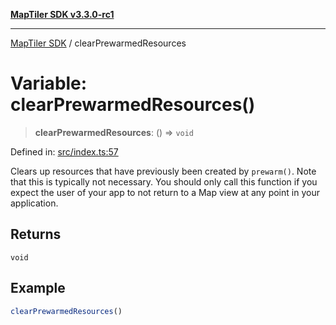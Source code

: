 [**MapTiler SDK v3.3.0-rc1**](../README.md)

***

[MapTiler SDK](../README.md) / clearPrewarmedResources

# Variable: clearPrewarmedResources()

> **clearPrewarmedResources**: () => `void`

Defined in: [src/index.ts:57](https://github.com/maptiler/maptiler-sdk-js/blob/d9cb958ebf063ecde2f6f583eb172e5a83460e6a/src/index.ts#L57)

Clears up resources that have previously been created by `prewarm()`.
Note that this is typically not necessary. You should only call this function
if you expect the user of your app to not return to a Map view at any point
in your application.

## Returns

`void`

## Example

```ts
clearPrewarmedResources()
```
